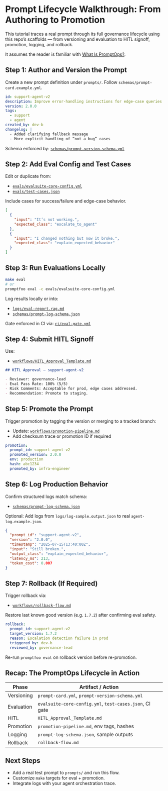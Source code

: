 # Prompt Lifecycle Walkthrough: From Authoring to Promotion

This tutorial traces a real prompt through its full governance lifecycle using this repo’s scaffolds — from versioning and evaluation to HITL signoff, promotion, logging, and rollback.

It assumes the reader is familiar with [What Is PromptOps?](../getting-started/what-is-promptops.md).

## Step 1: Author and Version the Prompt

Create a new prompt definition under `prompts/`. Follow `schemas/prompt-card.example.yml`.

```yaml
id: support-agent-v2
description: Improve error-handling instructions for edge-case queries
version: 2.0.0
tags:
  - support
  - agent
created_by: dev-b
changelog: |
  - Added clarifying fallback message
  - More explicit handling of “not a bug” cases
```

Schema enforced by: [`schemas/prompt-version-schema.yml`](../schemas/prompt-version-schema.yml)

## Step 2: Add Eval Config and Test Cases

Edit or duplicate from:

- [`evals/evalsuite-core-config.yml`](../evals/evalsuite-core-config.yml)
- [`evals/test-cases.json`](../evals/test-cases.json)

Include cases for success/failure and edge-case behavior.

```json
[
  {
    "input": "It’s not working.",
    "expected_class": "escalate_to_agent"
  },
  {
    "input": "I changed nothing but now it broke.",
    "expected_class": "explain_expected_behavior"
  }
]
```

## Step 3: Run Evaluations Locally

```bash
make eval
# or
promptfoo eval -c evals/evalsuite-core-config.yml
```

Log results locally or into:

- [`logs/eval-report.rag.md`](../evals/eval-report.rag.md)
- [`schemas/prompt-log-schema.json`](../schemas/prompt-log-schema.json)

Gate enforced in CI via: [`ci/eval-gate.yml`](../ci/eval-gate.yml)

## Step 4: Submit HITL Signoff

Use:

- [`workflows/HITL_Approval_Template.md`](../workflows/HITL_Approval_Template.md)

```md
## HITL Approval – support-agent-v2

- Reviewer: governance-lead
- Eval Pass Rate: 100% (5/5)
- Risk Comments: Acceptable for prod, edge cases addressed.
- Recommendation: Promote to staging.
```

## Step 5: Promote the Prompt

Trigger promotion by tagging the version or merging to a tracked branch:

- Update: [`workflows/promotion-pipeline.md`](../workflows/promotion-pipeline.md)
- Add checksum trace or promotion ID if required

```yaml
promotion:
  prompt_id: support-agent-v2
  promoted_version: 2.0.0
  env: production
  hash: abc1234
  promoted_by: infra-engineer
```

## Step 6: Log Production Behavior

Confirm structured logs match schema:

- [`schemas/prompt-log-schema.json`](../schemas/prompt-log-schema.json)

Optional: Add logs from `logs/log-sample.output.json` to real `agent-log.example.json`.

```json
{
  "prompt_id": "support-agent-v2",
  "version": "2.0.0",
  "timestamp": "2025-07-15T13:40:00Z",
  "input": "Still broken.",
  "output_class": "explain_expected_behavior",
  "latency_ms": 213,
  "token_cost": 0.007
}
```

## Step 7: Rollback (If Required)

Trigger rollback via:

- [`workflows/rollback-flow.md`](../workflows/rollback-flow.md)

Restore last known good version (e.g. `1.7.2`) after confirming eval safety.

```yaml
rollback:
  prompt_id: support-agent-v2
  target_version: 1.7.2
  reason: Escalation detection failure in prod
  triggered_by: dev-b
  reviewed_by: governance-lead
```

Re-run `promptfoo eval` on rollback version before re-promotion.

## Recap: The PromptOps Lifecycle in Action

| Phase      | Artifact / Action                                       |
| ---------- | ------------------------------------------------------- |
| Versioning | `prompt-card.yml`, `prompt-version-schema.yml`          |
| Evaluation | `evalsuite-core-config.yml`, `test-cases.json`, CI gate |
| HITL       | `HITL_Approval_Template.md`                             |
| Promotion  | `promotion-pipeline.md`, env tags, hashes               |
| Logging    | `prompt-log-schema.json`, sample outputs                |
| Rollback   | `rollback-flow.md`                                      |

## Next Steps

- Add a real test prompt to `prompts/` and run this flow.
- Customize `make` targets for eval + promotion.
- Integrate logs with your agent orchestration trace.
